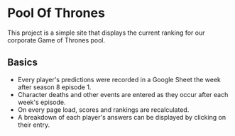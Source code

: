 # Pool Of Thrones

This project is a simple site that displays the current ranking for our corporate Game of Thrones pool.

## Basics

- Every player's predictions were recorded in a Google Sheet the week after season 8 episode 1.
- Character deaths and other events are entered as they occur after each week's episode.
- On every page load, scores and rankings are recalculated.
- A breakdown of each player's answers can be displayed by clicking on their entry.

